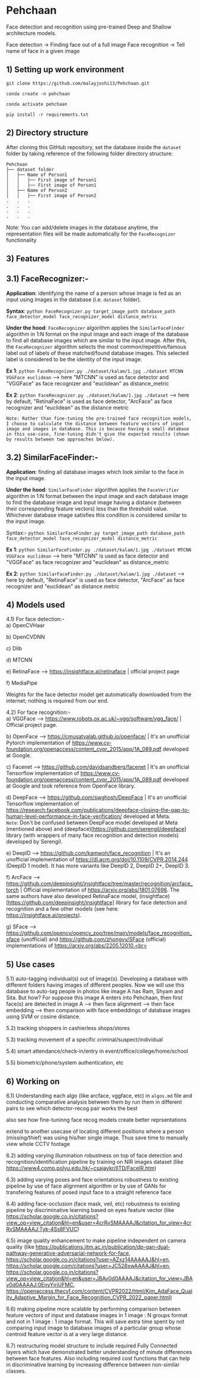# Pehchaan
Face detection and recognition using pre-trained Deep and Shallow architecture models.

Face detection → Finding face out of a full image
Face recognition → Tell name of face in a given image

## 1) Setting up work environment
```
git clone https://github.com/malayjoshi13/Pehchaan.git

conda create -n pehchaan

conda activate pehchaan

pip install -r requirements.txt
```
  
## 2) Directory structure

After cloning this GitHub repository, set the database inside the `dataset` folder by taking reference of the following folder directory structure:
```
Pehchaan
├── dataset folder
│   ├── Name of Person1
│   │   ├── First image of Person1
│   │   ├── First image of Person1
│   ├── Name of Person2
│   │   ├── First image of Person2
.   .   .
.   .   .
.   .   .
.   .   .
```
Note: You can add/delete images in the database anytime, the representation files will be made automatically for the `FaceRecognizer` functionality

## 3) Features

## 3.1) FaceRecognizer:-
**Application**: identifying the name of a person whose image is fed as an input using images in the database (i.e. `dataset` folder). 

**Syntax**: `python FaceRecognizer.py target_image_path database_path face_detector_model face_recognizer_model distance_metric`

**Under the hood**: `FaceRecognizer` algorithm applies the `SimilarFaceFinder` algorithm in 1:N format on the input image and each image of the database to find all database images which are similar to the input image. After this, the `FaceRecognizer` algorithm selects the most common/repetitive/famous label out of labels of these matched/found database images. This selected label is considered to be the identity of the input image. 

**Ex 1**: `python FaceRecognizer.py ./dataset/kalam/1.jpg ./dataset MTCNN VGGFace euclidean` --> here "MTCNN" is used as face detector and "VGGFace" as face recognizer and "euclidean" as distance_metric

**Ex 2**: `python FaceRecognizer.py ./dataset/kalam/1.jpg ./dataset` --> here by default, "RetinaFace" is used as face detector, "ArcFace" as face recognizer and "euclidean" as the distance metric

```Note: Rather than fine-tuning the pre-trained face recognition models, I choose to calculate the distance between feature vectors of input image and images in database. This is because having a small database in this use-case, fine-tuning didn't give the expected results (shown by results between two approaches below).```

## 3.2) SimilarFaceFinder:-
**Application**: finding all database images which look similar to the face in the input image.

**Under the hood**: `SimilarFaceFinder` algorithm applies the `FaceVerifier` algorithm in 1:N format between the input image and each database image to find the database image and input image having a distance (between their corresponding feature vectors) less than the threshold value. Whichever database image satisfies this condition is considered similar to the input image.

Syntax:- `python SimilarFaceFinder.py target_image_path database_path face_detector_model face_recognizer_model distance_metric`

**Ex 1**: `python SimilarFaceFinder.py ./dataset/kalam/1.jpg ./dataset MTCNN VGGFace euclidean` --> here "MTCNN" is used as face detector and "VGGFace" as face recognizer and "euclidean" as distance_metric

**Ex 2**: `python SimilarFaceFinder.py ./dataset/kalam/1.jpg ./dataset` --> here by default, "RetinaFace" is used as face detector, "ArcFace" as face recognizer and "euclidean" as distance metric

## 4) Models used

4.1) For face detection:- <br>
a) OpenCVHaar 

b) OpenCVDNN
 
c) Dlib

d) MTCNN

e) RetinaFace --> https://insightface.ai/retinaface | official project page

f) MediaPipe

Weights for the face detector model get automatically downloaded from the internet; nothing is required from our end.

4.2) For face recognition:- <br>
a) VGGFace --> https://www.robots.ox.ac.uk/~vgg/software/vgg_face/ | Official project page. <br>

b) OpenFace --> https://cmusatyalab.github.io/openface/ | It's an unofficial Pytorch implementation of https://www.cv-foundation.org/openaccess/content_cvpr_2015/app/1A_089.pdf developed at Google. <br>

c) Facenet --> https://github.com/davidsandberg/facenet | It's an unofficial Tensorflow implementation of https://www.cv-foundation.org/openaccess/content_cvpr_2015/app/1A_089.pdf developed at Google and took reference from OpenFace library. <br>

d) DeepFace --> https://github.com/swghosh/DeepFace | It's an unofficial Tensorflow implementation of https://research.facebook.com/publications/deepface-closing-the-gap-to-human-level-performance-in-face-verification/ developed at Meta. <br>
`Note`: Don't be confused between DeepFace model developed at Meta (mentioned above) and (deepface)[https://github.com/serengil/deepface] library (with wrappers of many face recognition and detection models) developed by Serengil. <br>

e) DeepID --> https://github.com/kamwoh/face_recognition | It's an unofficial implementation of https://dl.acm.org/doi/10.1109/CVPR.2014.244 (DeepID 1 model). It has more variants like DeepID 2, DeepID 2+, DeepID 3. <br> 

f) ArcFace --> https://github.com/deepinsight/insightface/tree/master/recognition/arcface_torch | Official implementation of https://arxiv.org/abs/1801.07698. The same authors have also developed RetinaFace model, (insightface)[https://github.com/deepinsight/insightface] library for face detection and recognition and a few other models (see here: https://insightface.ai/projects). <br>

g) SFace --> https://github.com/opencv/opencv_zoo/tree/main/models/face_recognition_sface (unofficial) and https://github.com/zhongyy/SFace (official) implementations of https://arxiv.org/abs/2205.12010.<br>

## 5) Use cases

5.1) auto-tagging individual(s) out of image(s). Developing a database with different folders having images of different peoples. Now we will use this database to auto-tag people in photos like image A has Ram, Shyam and Sita. But how? For suppose this image A enters into Pehchaan, then first face(s) are detected in image A --> then face alignment --> then face embedding --> then comparison with face embeddings of database images using SVM or cosine distance.

5.2) tracking shoppers in cashierless shops/stores

5.3) tracking movement of a specific criminal/suspect/individual

5.4) smart attendance/check-in/entry in event/office/college/home/school

5.5) biometric/phone/system authentication, etc

## 6) Working on

6.1) Understanding each algo (like arcface, vggface, etc) in `algos.md` file and conducting comparative analysis between them by run them in different pairs to see which detector-recog pair works the best

also see how fine-tuninng face recog models create better reprsentations

extend to another usecase of locating different positions where a person (missing/thief) was using his/her single image. Thus save time to manually view whole CCTV footage

6.2) adding varying illumination robustness on top of face detection and recognition/identification pipeline by training on NIR images dataset (like https://www4.comp.polyu.edu.hk/~csajaykr/IITD/FaceIR.htm)
 
6.3) adding varying poses and face orientations robustness to existing pipeline by use of face alignment algorithm or by use of GANs for transfering features of posed input face to a straight reference face 

6.4) adding face-occlusion (face mask, veil, etc) robustness to existing pipeline by discriminative learning based on eyes feature vector (like https://scholar.google.co.in/citations?view_op=view_citation&hl=en&user=4crRvSMAAAAJ&citation_for_view=4crRvSMAAAAJ:Tyk-4Ss8FVUC)

6.5) image quality enhancement to make pipeline independent on camera quality (like https://publications.iitm.ac.in/publication/dp-gan-dual-pathway-generative-adversarial-network-for-face, https://scholar.google.co.in/citations?user=AZxz14AAAAAJ&hl=en, https://scholar.google.com/citations?user=JC528xwAAAAJ&hl=en, https://scholar.google.co.in/citations?view_op=view_citation&hl=en&user=JBAv0d0AAAAJ&citation_for_view=JBAv0d0AAAAJ:0EnyYjriUFMC,  https://openaccess.thecvf.com/content/CVPR2022/html/Kim_AdaFace_Quality_Adaptive_Margin_for_Face_Recognition_CVPR_2022_paper.html)

6.6) making pipeline more scalable by performing comparison between feature vectors of input and database images in 1 image : N groups format and not in 1 image : 1 image format. This will save extra time spent by not comparing input image to database images of a particular group whose centroid feature vector is at a very large distance. 

6.7) restructuring model structure to include required Fully Connected layers which have demonstrated better understanding of minute differences between face features. Also including required cost functions that can help in discriminative learning by increasing difference between non-similar classes.

